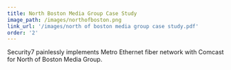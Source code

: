 ```yaml
---
title: North Boston Media Group Case Study
image_path: /images/northofboston.png
link_url: '/images/north of boston media group case study.pdf'
order: '2'
---
```



Security7 painlessly implements Metro Ethernet fiber network with Comcast for North of Boston Media Group.